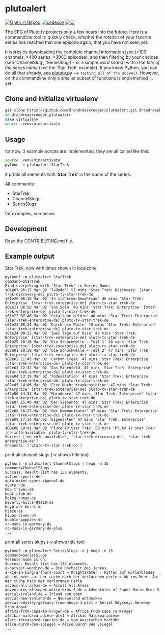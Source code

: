 # plutoalert

[![Open in Gitpod](https://gitpod.io/button/open-in-gitpod.svg)](https://gitpod.io/#https://github.com/drandreaskrueger/plutoalert)
[![codecov](https://codecov.io/gh/drandreaskrueger/plutoalert/branch/main/graph/badge.svg?token=plutoalert_token_here)](https://codecov.io/gh/drandreaskrueger/plutoalert)
[![CI](https://github.com/drandreaskrueger/plutoalert/actions/workflows/main.yml/badge.svg)](https://github.com/drandreaskrueger/plutoalert/actions/workflows/main.yml)

The EPG of Pluto.tv projects only a few hours into the future. Here is a commandline tool to quickly check, whether the rotation of your favorite series has reached that one episode again, that you have not seen yet.

It works by downloading the complete channel information json (>100 channels, >400 series, >2000 episodes), and then filtering by your choices (see 'ChannelSlug', 'SeriesSlug') - or a simple *word search* within the *title of the series name* (see the 'Star Trek' example). If you know Python, you can do all that already, see [plutotv.py](plutoalert/plutotv.py) --> `testing_all_of_the_above()`. However, on the commandline only a smaller subset of functions is implemented ... yet.

## Clone and initialize virtualenv

```bash
git clone https://github.com/drandreaskrueger/plutoalert.git drandreaskrueger_plutoalert
cd drandreaskrueger_plutoalert
make virtualenv
source .venv/bin/activate
```

## Usage

for now, 3 example scripts are implemented, they are all called like this:

```bash
source .venv/bin/activate
python -m plutoalert StarTrek
```
it prints all elements with '**Star Trek**' in the *name* of the series.

All commands:
* StarTrek
* ChannelSlugs
* SeriesSlugs

for examples, see below.

## Development

Read the [CONTRIBUTING.md](CONTRIBUTING.md) file.

## Example output
Star Trek, now with times shown in localzone

```
python3 -m plutoalert StarTrek
command=StarTrek
Find everything with 'Star Trek' in Series Name:
s01e07 05:17 Mar 02 'T=Mudd²' 53 mins 'Star Trek: Discovery' [star-trek-discovery-de] pluto-tv-star-trek-de
s01e20 06:10 Mar 02 'In sicherem Gewahrsam' 48 mins 'Star Trek: Enterprise' [star-trek-enterprise-de] pluto-tv-star-trek-de
s01e21 06:58 Mar 02 'Vox Sola' 48 mins 'Star Trek: Enterprise' [star-trek-enterprise-de] pluto-tv-star-trek-de
s01e22 07:46 Mar 02 'Gefallene Heldin' 48 mins 'Star Trek: Enterprise' [star-trek-enterprise-de] pluto-tv-star-trek-de
s01e23 08:34 Mar 02 'Durch die Wüste' 48 mins 'Star Trek: Enterprise' [star-trek-enterprise-de] pluto-tv-star-trek-de
s01e24 09:22 Mar 02 'Zwei Tage auf Risa' 48 mins 'Star Trek: Enterprise' [star-trek-enterprise-de] pluto-tv-star-trek-de
s01e25 10:10 Mar 02 'Die Schockwelle – Teil 1' 48 mins 'Star Trek: Enterprise' [star-trek-enterprise-de] pluto-tv-star-trek-de
s02e01 10:58 Mar 02 'Die Schockwelle – Teil 2' 47 mins 'Star Trek: Enterprise' [star-trek-enterprise-de] pluto-tv-star-trek-de
s02e02 11:45 Mar 02 'Carbon Creek' 47 mins 'Star Trek: Enterprise' [star-trek-enterprise-de] pluto-tv-star-trek-de
s02e03 12:32 Mar 02 'Das Minenfeld' 47 mins 'Star Trek: Enterprise' [star-trek-enterprise-de] pluto-tv-star-trek-de
s02e04 13:19 Mar 02 'Todesstation' 47 mins 'Star Trek: Enterprise' [star-trek-enterprise-de] pluto-tv-star-trek-de
s02e05 14:06 Mar 02 'Eine Nacht Krankenstation' 47 mins 'Star Trek: Enterprise' [star-trek-enterprise-de] pluto-tv-star-trek-de
s02e06 14:53 Mar 02 'Marodeure' 47 mins 'Star Trek: Enterprise' [star-trek-enterprise-de] pluto-tv-star-trek-de
s02e07 15:40 Mar 02 'Der Siebente' 47 mins 'Star Trek: Enterprise' [star-trek-enterprise-de] pluto-tv-star-trek-de
s02e08 16:27 Mar 02 'Der Kommunikator' 47 mins 'Star Trek: Enterprise' [star-trek-enterprise-de] pluto-tv-star-trek-de
s02e09 17:14 Mar 02 'Eigenarten' 47 mins 'Star Trek: Enterprise' [star-trek-enterprise-de] pluto-tv-star-trek-de
s00e00 18:01 Mar 02 'Pluto TV Star Trek' 59 mins 'Pluto TV Star Trek' [no-info-available] pluto-tv-star-trek-de
Series: ['no-info-available', 'star-trek-discovery-de', 'star-trek-enterprise-de']
Channels: ['pluto-tv-star-trek-de']
```

print all channel slugs (-v shows title too)

```
python3 -m plutoalert ChannelSlugs | head -n 15
command=ChannelSlugs
Success. Result list has 133 elements.
action-sports-de
auto-motor-sport-channel-de
avatar-de
bbc-travel-de
beat-club-de
being-human-de
beverly-hills-90210-de
beyblade-burst-de
blaze-de
blues-clues-de
bubble-guppies-de
cc-made-in-germany-de
cc-made-in-germany-de-plus
...
```

print all series slugs (-v shows title too)

```
python3 -m plutoalert SeriesSlugs -v | head -n 15
command=SeriesSlugs
Verbose mode is on.
Success. Result list has 133 elements.
a-harvest-wedding-de = Die Hochzeit des Jahres
a-kid-in-king-arthurs-court = Knightskater - Ritter auf Rollerblades
ab-ins-meer-auf-der-suche-nach-der-verlorenen-perle = Ab ins Meer: Auf der Suche nach der verlorenen Perle
access-all-areas-de = Access All Areas
adventures-of-super-mario-bros-3-de = Adventures of Super Mario Bros 3
aerial-ireland-de = Irland von oben
aerial-new-zealand-de = Neuseeland entdecken
aerial-odyssey-germany-from-above-1-ptv1 = Aerial Odyssey: Germany From Above
africa-from-cape-to-kruger-de = Africa From Cape To Kruger
afrikas-naturparadiese-ptv1 = Afrikas Naturparadiese
alert-threatened-species-de = Vom Aussterben bedroht
alice-durch-den-spiegel = Alice Durch Den Spiegel
...
```
